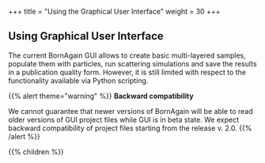 +++
title = "Using the Graphical User Interface"
weight = 30
+++

## Using Graphical User Interface

The current BornAgain GUI allows to create basic multi-layered samples, populate them with particles, run scattering simulations and save the results in a publication quality form. However, it is still limited with respect to the functionality available via Python scripting.

{{% alert theme="warning" %}}
**Backward compatibility**

We cannot guarantee that newer versions of BornAgain will be able to read older versions of GUI project files while GUI is in beta state. We expect backward compatibility of project files starting from the release v. 2.0.
{{% /alert %}}

{{% children  %}}
